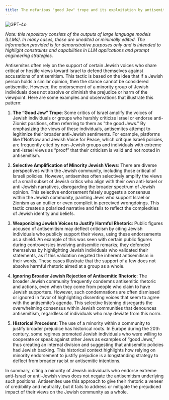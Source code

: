 ```yaml
---
title: The nefarious "good Jew" trope and its exploitation by antisemites
---
```

![GPT-4o](https://img.shields.io/badge/GPT--4o-3333FF?style=for-the-badge&logo=openai&logoColor=white)



*Note: this repository consists of the outputs of large language models (LLMs). In many cases, these are unedited or minimally edited. The information provided is for demonstrative purposes only and is intended to highlight constraints and capabilities in LLM applications and prompt engineering strategies.*


Antisemites often rely on the support of certain Jewish voices who share critical or hostile views toward Israel to defend themselves against accusations of antisemitism. This tactic is based on the idea that if a Jewish person holds a similar opinion, then the stance cannot be considered antisemitic. However, the endorsement of a minority group of Jewish individuals does not absolve or diminish the prejudice or harm of the viewpoint. Here are some examples and observations that illustrate this pattern:

1. **The “Good Jew” Trope**: Some critics of Israel amplify the voices of Jewish individuals or groups who harshly criticize Israel or endorse anti-Zionist positions, often referring to them as "the good Jews." By emphasizing the views of these individuals, antisemites attempt to legitimize their broader anti-Jewish sentiments. For example, platforms like IfNotNow and Jewish Voice for Peace, which critique Israeli policies, are frequently cited by non-Jewish groups and individuals with extreme anti-Israel views as “proof” that their criticism is valid and not rooted in antisemitism.

2. **Selective Amplification of Minority Jewish Views**: There are diverse perspectives within the Jewish community, including those critical of Israeli policies. However, antisemites often selectively amplify the views of a small subset of Jewish critics who align with their own anti-Israel or anti-Jewish narratives, disregarding the broader spectrum of Jewish opinion. This selective endorsement falsely suggests a consensus within the Jewish community, painting Jews who support Israel or Zionism as an outlier or even complicit in perceived wrongdoings. This tactic creates a polarized narrative and fails to reflect the complexities of Jewish identity and beliefs.

3. **Weaponizing Jewish Voices to Justify Harmful Rhetoric**: Public figures accused of antisemitism may deflect criticism by citing Jewish individuals who publicly support their views, using these endorsements as a shield. An example of this was seen with certain public figures during controversies involving antisemitic remarks; they defended themselves by highlighting Jewish individuals who validated their statements, as if this validation negated the inherent antisemitism in their words. These cases illustrate that the support of a few does not absolve harmful rhetoric aimed at a group as a whole.

4. **Ignoring Broader Jewish Rejection of Antisemitic Rhetoric**: The broader Jewish community frequently condemns antisemitic rhetoric and actions, even when they come from people who claim to have Jewish supporters. However, such condemnations are often dismissed or ignored in favor of highlighting dissenting voices that seem to agree with the antisemite’s agenda. This selective listening disregards the overwhelming consensus within Jewish communities that denounces antisemitism, regardless of individuals who may deviate from this norm.

5. **Historical Precedent**: The use of a minority within a community to justify broader prejudice has historical roots. In Europe during the 20th century, some regimes promoted Jewish individuals who were willing to cooperate or speak against other Jews as examples of “good Jews,” thus creating an internal division and suggesting that antisemitic policies had Jewish backing. This historical context highlights how relying on minority endorsement to justify prejudice is a longstanding strategy to deflect from broader racist or antisemitic intentions.

In summary, citing a minority of Jewish individuals who endorse extreme anti-Israel or anti-Jewish views does not negate the antisemitism underlying such positions. Antisemites use this approach to give their rhetoric a veneer of credibility and neutrality, but it fails to address or mitigate the prejudiced impact of their views on the Jewish community as a whole.